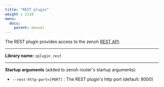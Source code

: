 ```yaml
---
title: "REST plugin"
weight : 2110
menu:
  docs:
    parent: manual
---
```


The REST plugin provides access to the zenoh [REST API](../../apis/apis/#rest-api).

------
**Library name:** `zplugin_rest`

------
**Startup arguments** (added to zenoh router's startup arguments):
 - `--rest-http-port=[PORT]` : The REST plugin's http port (default: 8000)
